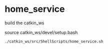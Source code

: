 # home_service
build the catkin_ws

source catkin_ws/devel/setup.bash
 
```
./catkin_ws/src/ShellScripts/home_service.sh 

```
